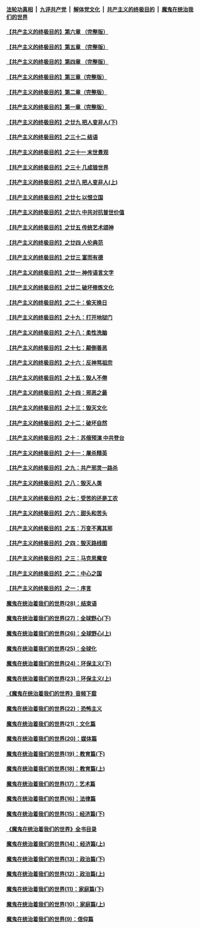 

####  [法轮功真相](../../../../basic/blob/master/README.md?t=04020301) &nbsp;|&nbsp; [九评共产党](../../../../9ping.md/blob/master/README.md?t=04020301) &nbsp;|&nbsp; [解体党文化](../../../../jtdwh.md/blob/master/README.md?t=04020301)  &nbsp;|&nbsp; [共产主义的终极目的](../../../../gczydzjmd.md/blob/master/README.md?t=04020301) &nbsp;|&nbsp; [魔鬼在统治我们的世界](../../../../mgztzwmdsj.md/blob/master/README.md?t=04020301) 

#### [【共产主义的终极目的】第六章 （完整版）](../pages/nsc422/n11428913.md?t=04020301) 

#### [【共产主义的终极目的】第五章 （完整版）](../pages/nsc422/n11428912.md?t=04020301) 

#### [【共产主义的终极目的】第四章 （完整版）](../pages/nsc422/n11428907.md?t=04020301) 

#### [【共产主义的终极目的】第三章（完整版）](../pages/nsc422/n11428848.md?t=04020301) 

#### [【共产主义的终极目的】第二章（完整版）](../pages/nsc422/n11428831.md?t=04020301) 

#### [【共产主义的终极目的】第一章（完整版）](../pages/nsc422/n11417651.md?t=04020301) 

#### [【共产主义的终极目的】之廿九 把人变非人(下)](../pages/nsc422/n11344140.md?t=04020301) 

#### [【共产主义的终极目的】之三十二 结语](../pages/nsc422/n11360535.md?t=04020301) 

#### [【共产主义的终极目的】之三十一 末世景观](../pages/nsc422/n11351129.md?t=04020301) 

#### [【共产主义的终极目的】之三十 几成狼世界](../pages/nsc422/n11348280.md?t=04020301) 

#### [【共产主义的终极目的】之廿八 把人变非人(上)](../pages/nsc422/n11340492.md?t=04020301) 

#### [【共产主义的终极目的】之廿七 以恨立国](../pages/nsc422/n11336944.md?t=04020301) 

#### [【共产主义的终极目的】之廿六 中共对抗普世价值](../pages/nsc422/n11324785.md?t=04020301) 

#### [【共产主义的终极目的】之廿五 传统艺术颂神](../pages/nsc422/n11296396.md?t=04020301) 

#### [【共产主义的终极目的】之廿四 人伦典范](../pages/nsc422/n11296397.md?t=04020301) 

#### [【共产主义的终极目的】之廿三 富而有德](../pages/nsc422/n11283598.md?t=04020301) 

#### [【共产主义的终极目的】之廿一 神传语言文字](../pages/nsc422/n11263265.md?t=04020301) 

#### [【共产主义的终极目的】之廿二 破坏修炼文化](../pages/nsc422/n11245728.md?t=04020301) 

#### [【共产主义的终极目的】之二十：偷天换日](../pages/nsc422/n11238846.md?t=04020301) 

#### [【共产主义的终极目的】之十九：打开地狱门](../pages/nsc422/n11206376.md?t=04020301) 

#### [【共产主义的终极目的】之十八：柔性洗脑](../pages/nsc422/n11199994.md?t=04020301) 

#### [【共产主义的终极目的】之十七：颠倒善恶](../pages/nsc422/n11179782.md?t=04020301) 

#### [【共产主义的终极目的】之十六：反神骂祖宗](../pages/nsc422/n11166798.md?t=04020301) 

#### [【共产主义的终极目的】之十五：毁人不倦](../pages/nsc422/n11166792.md?t=04020301) 

#### [【共产主义的终极目的】之十四：邪恶之最](../pages/nsc422/n11150249.md?t=04020301) 

#### [【共产主义的终极目的】之十三：毁灭文化](../pages/nsc422/n11135227.md?t=04020301) 

#### [【共产主义的终极目的】之十二：破坏自然](../pages/nsc422/n11135214.md?t=04020301) 

#### [【共产主义的终极目的】之十：苏俄预演 中共登台](../pages/nsc422/n11118424.md?t=04020301) 

#### [【共产主义的终极目的】之十一：屠杀精英](../pages/nsc422/n11118442.md?t=04020301) 

#### [【共产主义的终极目的】之九：共产邪灵一路杀](../pages/nsc422/n11114139.md?t=04020301) 

#### [【共产主义的终极目的】之八：毁灭人类](../pages/nsc422/n11108503.md?t=04020301) 

#### [【共产主义的终极目的】之七：受苦的还是工农](../pages/nsc422/n11101809.md?t=04020301) 

#### [【共产主义的终极目的】之六：甜头和苦头](../pages/nsc422/n11096971.md?t=04020301) 

#### [【共产主义的终极目的】之五：万变不离其邪](../pages/nsc422/n11091285.md?t=04020301) 

#### [【共产主义的终极目的】之四：毁灭路线图](../pages/nsc422/n11086284.md?t=04020301) 

#### [【共产主义的终极目的】之三：马克思魔变](../pages/nsc422/n11061941.md?t=04020301) 

#### [【共产主义的终极目的】之二：中心之国](../pages/nsc422/n11047728.md?t=04020301) 

#### [【共产主义的终极目的】之一：序言](../pages/nsc422/n11086077.md?t=04020301) 

#### [魔鬼在统治着我们的世界(28)：结束语](../pages/nsc422/n10936246.md?t=04020301) 

#### [魔鬼在统治着我们的世界(27)：全球野心(下)](../pages/nsc422/n10928319.md?t=04020301) 

#### [魔鬼在统治着我们的世界(26)：全球野心(上)](../pages/nsc422/n10900318.md?t=04020301) 

#### [魔鬼在统治着我们的世界(25)：全球化](../pages/nsc422/n10788205.md?t=04020301) 

#### [魔鬼在统治着我们的世界(24)：环保主义(下)](../pages/nsc422/n10695307.md?t=04020301) 

#### [魔鬼在统治着我们的世界(23)：环保主义(上)](../pages/nsc422/n10688613.md?t=04020301) 

#### [《魔鬼在统治着我们的世界》音频下载](../pages/nsc422/n10635553.md?t=04020301) 

#### [魔鬼在统治着我们的世界(22)：恐怖主义](../pages/nsc422/n10614727.md?t=04020301) 

#### [魔鬼在统治着我们的世界(21)：文化篇](../pages/nsc422/n10597706.md?t=04020301) 

#### [魔鬼在统治着我们的世界(20)：媒体篇](../pages/nsc422/n10586579.md?t=04020301) 

#### [魔鬼在统治着我们的世界(19)：教育篇(下)](../pages/nsc422/n10564808.md?t=04020301) 

#### [魔鬼在统治着我们的世界(18)：教育篇(上)](../pages/nsc422/n10526970.md?t=04020301) 

#### [魔鬼在统治着我们的世界(17)：艺术篇](../pages/nsc422/n10499093.md?t=04020301) 

#### [魔鬼在统治着我们的世界(16)：法律篇](../pages/nsc422/n10485969.md?t=04020301) 

#### [魔鬼在统治着我们的世界(15)：经济篇(下)](../pages/nsc422/n10469975.md?t=04020301) 

#### [《魔鬼在统治着我们的世界》全书目录](../pages/nsc422/n10464261.md?t=04020301) 

#### [魔鬼在统治着我们的世界(14)：经济篇(上)](../pages/nsc422/n10457370.md?t=04020301) 

#### [魔鬼在统治着我们的世界(13)：政治篇(下)](../pages/nsc422/n10448270.md?t=04020301) 

#### [魔鬼在统治着我们的世界(12)：政治篇(上)](../pages/nsc422/n10444576.md?t=04020301) 

#### [魔鬼在统治着我们的世界(11)：家庭篇(下)](../pages/nsc422/n10440961.md?t=04020301) 

#### [魔鬼在统治着我们的世界(10)：家庭篇(上)](../pages/nsc422/n10435448.md?t=04020301) 

#### [魔鬼在统治着我们的世界(9)：信仰篇](../pages/nsc422/n10432159.md?t=04020301) 

